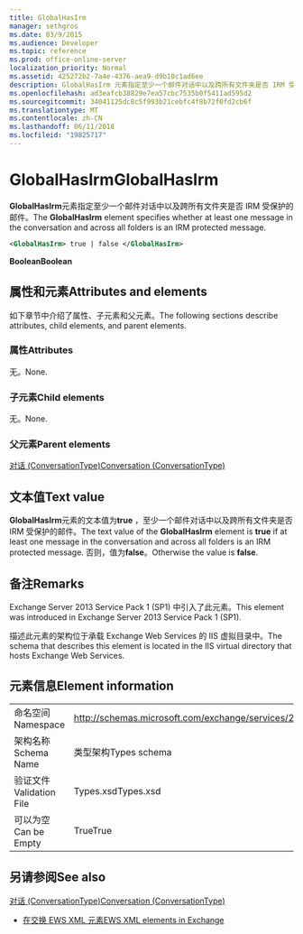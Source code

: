 ```yaml
---
title: GlobalHasIrm
manager: sethgros
ms.date: 03/9/2015
ms.audience: Developer
ms.topic: reference
ms.prod: office-online-server
localization_priority: Normal
ms.assetid: 425272b2-7a4e-4376-aea9-d9b10c1ad6ee
description: GlobalHasIrm 元素指定至少一个邮件对话中以及跨所有文件夹是否 IRM 受保护的邮件。
ms.openlocfilehash: ad3eafcb38829e7ea57cbc7535b0f5411ad595d2
ms.sourcegitcommit: 34041125dc8c5f993b21cebfc4f8b72f0fd2cb6f
ms.translationtype: MT
ms.contentlocale: zh-CN
ms.lasthandoff: 06/11/2018
ms.locfileid: "19825717"
---
```

# <a name="globalhasirm"></a><span data-ttu-id="8840e-103">GlobalHasIrm</span><span class="sxs-lookup"><span data-stu-id="8840e-103">GlobalHasIrm</span></span>

<span data-ttu-id="8840e-104">**GlobalHasIrm**元素指定至少一个邮件对话中以及跨所有文件夹是否 IRM 受保护的邮件。</span><span class="sxs-lookup"><span data-stu-id="8840e-104">The **GlobalHasIrm** element specifies whether at least one message in the conversation and across all folders is an IRM protected message.</span></span> 
  
```XML
<GlobalHasIrm> true | false </GlobalHasIrm>
```

 <span data-ttu-id="8840e-105">**Boolean**</span><span class="sxs-lookup"><span data-stu-id="8840e-105">**Boolean**</span></span>
## <a name="attributes-and-elements"></a><span data-ttu-id="8840e-106">属性和元素</span><span class="sxs-lookup"><span data-stu-id="8840e-106">Attributes and elements</span></span>

<span data-ttu-id="8840e-107">如下章节中介绍了属性、子元素和父元素。</span><span class="sxs-lookup"><span data-stu-id="8840e-107">The following sections describe attributes, child elements, and parent elements.</span></span>
  
### <a name="attributes"></a><span data-ttu-id="8840e-108">属性</span><span class="sxs-lookup"><span data-stu-id="8840e-108">Attributes</span></span>

<span data-ttu-id="8840e-109">无。</span><span class="sxs-lookup"><span data-stu-id="8840e-109">None.</span></span>
  
### <a name="child-elements"></a><span data-ttu-id="8840e-110">子元素</span><span class="sxs-lookup"><span data-stu-id="8840e-110">Child elements</span></span>

<span data-ttu-id="8840e-111">无。</span><span class="sxs-lookup"><span data-stu-id="8840e-111">None.</span></span>
  
### <a name="parent-elements"></a><span data-ttu-id="8840e-112">父元素</span><span class="sxs-lookup"><span data-stu-id="8840e-112">Parent elements</span></span>

[<span data-ttu-id="8840e-113">对话 (ConversationType)</span><span class="sxs-lookup"><span data-stu-id="8840e-113">Conversation (ConversationType)</span></span>](conversation-conversationtype.md)
  
## <a name="text-value"></a><span data-ttu-id="8840e-114">文本值</span><span class="sxs-lookup"><span data-stu-id="8840e-114">Text value</span></span>

<span data-ttu-id="8840e-115">**GlobalHasIrm**元素的文本值为**true** ，至少一个邮件对话中以及跨所有文件夹是否 IRM 受保护的邮件。</span><span class="sxs-lookup"><span data-stu-id="8840e-115">The text value of the **GlobalHasIrm** element is **true** if at least one message in the conversation and across all folders is an IRM protected message.</span></span> <span data-ttu-id="8840e-116">否则，值为**false**。</span><span class="sxs-lookup"><span data-stu-id="8840e-116">Otherwise the value is **false**.</span></span>
  
## <a name="remarks"></a><span data-ttu-id="8840e-117">备注</span><span class="sxs-lookup"><span data-stu-id="8840e-117">Remarks</span></span>

<span data-ttu-id="8840e-118">Exchange Server 2013 Service Pack 1 (SP1) 中引入了此元素。</span><span class="sxs-lookup"><span data-stu-id="8840e-118">This element was introduced in Exchange Server 2013 Service Pack 1 (SP1).</span></span>
  
<span data-ttu-id="8840e-119">描述此元素的架构位于承载 Exchange Web Services 的 IIS 虚拟目录中。</span><span class="sxs-lookup"><span data-stu-id="8840e-119">The schema that describes this element is located in the IIS virtual directory that hosts Exchange Web Services.</span></span>
  
## <a name="element-information"></a><span data-ttu-id="8840e-120">元素信息</span><span class="sxs-lookup"><span data-stu-id="8840e-120">Element information</span></span>

|||
|:-----|:-----|
|<span data-ttu-id="8840e-121">命名空间</span><span class="sxs-lookup"><span data-stu-id="8840e-121">Namespace</span></span>  <br/> |http://schemas.microsoft.com/exchange/services/2006/types  <br/> |
|<span data-ttu-id="8840e-122">架构名称</span><span class="sxs-lookup"><span data-stu-id="8840e-122">Schema Name</span></span>  <br/> |<span data-ttu-id="8840e-123">类型架构</span><span class="sxs-lookup"><span data-stu-id="8840e-123">Types schema</span></span>  <br/> |
|<span data-ttu-id="8840e-124">验证文件</span><span class="sxs-lookup"><span data-stu-id="8840e-124">Validation File</span></span>  <br/> |<span data-ttu-id="8840e-125">Types.xsd</span><span class="sxs-lookup"><span data-stu-id="8840e-125">Types.xsd</span></span>  <br/> |
|<span data-ttu-id="8840e-126">可以为空</span><span class="sxs-lookup"><span data-stu-id="8840e-126">Can be Empty</span></span>  <br/> |<span data-ttu-id="8840e-127">True</span><span class="sxs-lookup"><span data-stu-id="8840e-127">True</span></span>  <br/> |
   
## <a name="see-also"></a><span data-ttu-id="8840e-128">另请参阅</span><span class="sxs-lookup"><span data-stu-id="8840e-128">See also</span></span>



[<span data-ttu-id="8840e-129">对话 (ConversationType)</span><span class="sxs-lookup"><span data-stu-id="8840e-129">Conversation (ConversationType)</span></span>](conversation-conversationtype.md)


- [<span data-ttu-id="8840e-130">在交换 EWS XML 元素</span><span class="sxs-lookup"><span data-stu-id="8840e-130">EWS XML elements in Exchange</span></span>](ews-xml-elements-in-exchange.md)

